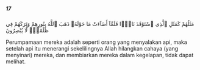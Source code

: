 ##### 17

<span class="ayah">مَثَلُهُمْ كَمَثَلِ ٱلَّذِى ٱسْتَوْقَدَ نَارًۭا فَلَمَّآ أَضَآءَتْ مَا حَوْلَهُۥ ذَهَبَ ٱللَّهُ بِنُورِهِمْ وَتَرَكَهُمْ فِى ظُلُمَٰتٍۢ لَّا يُبْصِرُونَ</span>

<span class="ayah_translation">Perumpamaan mereka adalah seperti orang yang menyalakan api, maka setelah api itu menerangi sekelilingnya Allah hilangkan cahaya (yang menyinari) mereka, dan membiarkan mereka dalam kegelapan, tidak dapat melihat.</span>
